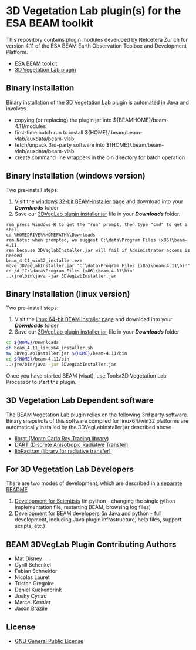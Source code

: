 3D Vegetation Lab plugin(s) for the ESA BEAM toolkit
=======================================

This repository contains plugin modules developed by Netcetera Zurich for version 4.11 of the ESA BEAM Earth Observation Toolbox and Development Platform.

* [ESA BEAM toolkit](http://www.brockmann-consult.de/cms/web/beam/)
* [3D Vegetation Lab plugin](http://www.geo.uzh.ch/en/units/rsl/research/lidar-remote-sensing-lidarlab/ongoing-projects/3dveglab)

Binary Installation
---------------------------

Binary installation of the 3D Vegetation Lab plugin is automated [in Java](https://github.com/netceteragroup/esa-beam/blob/master/beam-3dveglab-vlab/src/main/scripts/Install.java) and involves
 * copying (or replacing) the plugin jar into ${BEAMHOME}/beam-4.11/modules
 * first-time batch run to install ${HOME}/.beam/beam-vlab/auxdata/beam-vlab
 * fetch/unpack 3rd-party software into ${HOME}/.beam/beam-vlab/auxdata/beam-vlab
 * create command line wrappers in the bin directory for batch operation 

Binary Installation (windows version)
------------------------------------------
Two pre-install steps:
 1. Visit the [windows 32-bit BEAM-installer page](http://www.brockmann-consult.de/cms/web/beam/dlsurvey?p_p_id=downloadportlet_WAR_beamdownloadportlet10&what=software/beam/4.11/beam_4.11_win32_installer.exe) and download into your **_Downloads_** folder
 2. Save our [3DVegLab plugin installer jar](http://www.geo.uzh.ch/microsite/3dveglab/software/3DVegLabInstaller.jar) file in your **_Downloads_** folder.

```dos
rem press Windows-R to get the "run" prompt, then type "cmd" to get a shell
cd %HOMEDRIVE%%HOMEPATH%\Downloads
rem Note: when prompted, we suggest C:\data\Program Files (x86)\beam-4.11
rem because 3DVeglabInstaller.jar will fail if Administrator access is needed
beam_4.11_win32_installer.exe
move 3DVegLabInstaller.jar "C:\data\Program Files (x86)\beam-4.11\bin"
cd /d "C:\data\Program Files (x86)\beam-4.11\bin"
..\jre\bin\java -jar 3DVegLabInstaller.jar
```

Binary Installation (linux version)
------------------------------------------
Two pre-install steps:
 1. Visit the [linux 64-bit BEAM installer page](http://www.brockmann-consult.de/cms/web/beam/dlsurvey?p_p_id=downloadportlet_WAR_beamdownloadportlet10&what=software/beam/4.11/beam_4.11_linux64_installer.sh) and download into your **_Downloads_** folder
 2. Save our [3DVegLab plugin installer jar](http://www.geo.uzh.ch/microsite/3dveglab/software/3DVegLabInstaller.jar) file in your **_Downloads_** folder

```bash
cd ${HOME}/Downloads
sh beam_4.11_linux64_installer.sh
mv 3DVegLabInstaller.jar ${HOME}/beam-4.11/bin
cd ${HOME}/beam-4.11/bin
../jre/bin/java -jar 3DVegLabInstaller.jar
```

Once you have started BEAM (visat), use Tools/3D Vegetation Lab Processor to start the plugin.

3D Vegetation Lab Dependent software
-----------------------------------------
The BEAM Vegetation Lab plugin relies on the following 3rd party software. Binary snapshots of this software compiled for linux64/win32 platforms are automatically installed by the 3DVegLabInstaller.jar described above

* [librat (Monte Carlo Ray Tracing library)](http://www2.geog.ucl.ac.uk/~plewis/bpms/src/lib/)
* [DART (Discrete Anisotropic Radiative Transfer)](http://www.cesbio.ups-tlse.fr/dart/license/en/dartModel.php)
* [libRadtran (library for radiative transfer)](http://www.libradtran.org/)


For 3D Vegetation Lab Developers
------------------------------------------
There are two modes of development, which are described in [a separate README](https://github.com/netceteragroup/esa-beam/tree/master/beam-3dveglab-vlab/README.md)
 1. [Development for Scientists](https://github.com/netceteragroup/esa-beam/blob/master/beam-3dveglab-vlab/README.md#for-scientific-developers-) (in python - changing the single jython implementation file, restarting BEAM, browsing log files)
 2. [Development for BEAM developers](https://github.com/netceteragroup/esa-beam/blob/master/beam-3dveglab-vlab/README.md#for-it-developers) (in Java and python - full development, including Java plugin infrastructure, help files, support scripts, etc.)


BEAM 3DVegLab Plugin Contributing Authors
-----------------------------------------
* Mat Disney
* Cyrill Schenkel
* Fabian Schneider
* Nicolas Lauret
* Tristan Gregoire
* Daniel Kuekenbrink 
* Joshy Cyriac 
* Marcel Kessler 
* Jason Brazile

License
-----------------------------------------
* [GNU General Public License](http://www.gnu.org/licenses//gpl-3.0-standalone.html)
